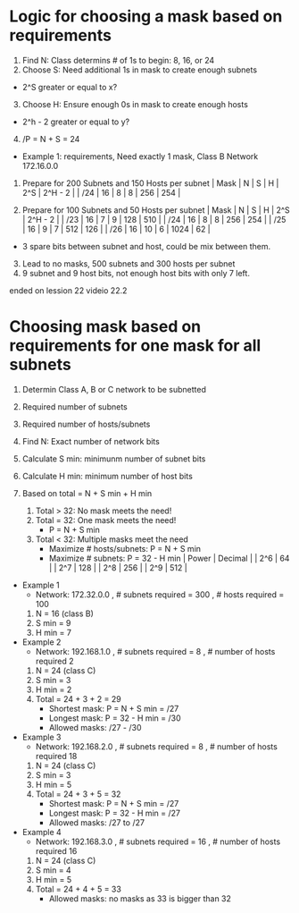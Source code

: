 # Logic for choosing a mask based on requirements
1. Find N: Class determins # of 1s to begin: 8, 16, or 24
2. Choose S: Need additional 1s in mask to create enough subnets
- 2^S greater or equal to x? 
3. Choose H: Ensure enough 0s in mask to create enough hosts
- 2^h - 2 greater or equal to y?
4. /P = N + S = 24

- Example 1: requirements, Need exactly 1 mask, Class B Network 172.16.0.0
1. Prepare for 200 Subnets and 150 Hosts per subnet
| Mask   | N   | S | H | 2^S | 2^H - 2 |
| /24    | 16  | 8 | 8 | 256 | 254 | 

2. Prepare for 100 Subnets and 50 Hosts per subnet
| Mask   | N   | S   | H | 2^S   | 2^H - 2 |
| /23    | 16  | 7   | 9 | 128   | 510 | 
| /24    | 16  | 8   | 8 | 256   | 254 | 
| /25    | 16  | 9   | 7 | 512   | 126 | 
| /26    | 16  | 10  | 6 | 1024  | 62  | 
- 3 spare bits between subnet and host, could be mix between them.
3. Lead to no masks, 500 subnets and 300 hosts per subnet
4. 9 subnet and 9 host bits, not enough host bits with only 7 left.



ended on lession 22 videio 22.2

# Choosing mask based on requirements for one mask for all subnets
1. Determin Class A, B or C network to be subnetted
2. Required number of subnets
3. Required number of hosts/subnets

1. Find N: Exact number of network bits
2. Calculate S min: minimunm number of subnet bits
3. Calculate H min: minimum number of host bits
4. Based on total = N + S min + H min
   1. Total > 32:  No mask meets the need!
   2. Total = 32: One mask meets the need! 
      - P = N + S min
   3. Total < 32: Multiple masks meet the need
      - Maximize # hosts/subnets: P = N + S min
      - Maximize # subnets: P = 32 - H min
| Power  | Decimal   |
| 2^6    | 64  |
| 2^7    | 128 |
| 2^8    | 256 |
| 2^9    | 512 |

- Example 1 
   - Network: 172.32.0.0 , # subnets required = 300 , # hosts required = 100
   1. N = 16 (class B)
   2. S min = 9 
   3. H min = 7
- Example 2
   - Network: 192.168.1.0 , # subnets required = 8 , # number of hosts required 2
   1. N = 24 (class C)
   2. S min = 3 
   3. H min = 2 
   4. Total = 24 + 3 + 2 = 29
      - Shortest mask: P = N + S min = /27
      - Longest mask: P = 32 - H min = /30
      - Allowed masks: /27 - /30 
- Example 3
   - Network: 192.168.2.0 , # subnets required = 8 , # number of hosts required 18 
   1. N = 24 (class C)
   2. S min = 3 
   3. H min = 5 
   4. Total = 24 + 3 + 5 = 32
      - Shortest mask: P = N + S min = /27
      - Longest mask: P = 32 - H min = /27
      - Allowed masks: /27 to /27
- Example 4
   - Network: 192.168.3.0 , # subnets required = 16 , # number of hosts required 16 
   1. N = 24 (class C)
   2. S min = 4
   3. H min = 5
   4. Total = 24 + 4 + 5 = 33 
      - Allowed masks: no masks as 33 is bigger than 32 






